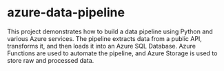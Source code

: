 # azure-data-pipeline
This project demonstrates how to build a data pipeline using Python and various Azure services. The pipeline extracts data from a public API, transforms it, and then loads it into an Azure SQL Database. Azure Functions are used to automate the pipeline, and Azure Storage is used to store raw and processed data.
